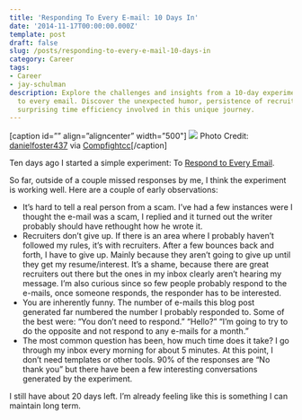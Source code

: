 ```yaml
---
title: 'Responding To Every E-mail: 10 Days In'
date: '2014-11-17T00:00:00.000Z'
template: post
draft: false
slug: /posts/responding-to-every-e-mail-10-days-in
category: Career
tags:
- Career
- jay-schulman
description: Explore the challenges and insights from a 10-day experiment of responding
  to every email. Discover the unexpected humor, persistence of recruiters, and the
  surprising time efficiency involved in this unique journey.
---
```

[caption id=”” align=”aligncenter” width=”500"]
![](__GHOST_URL__/content/images/max/800/0-jmPfMJSyJdA3C-BL.jpg)
Photo Credit: [danielfoster437](https://www.flickr.com/photos/17423713@N03/14911088287/) via [Compfight](http://compfight.com)[cc](https://creativecommons.org/licenses/by-nc-sa/2.0/)[/caption]

Ten days ago I started a simple experiment: To [Respond to Every Email](https://www.jayschulman.com/responding-every-e-mail/).

So far, outside of a couple missed responses by me, I think the experiment is working well. Here are a couple of early observations:

- It’s hard to tell a real person from a scam. I’ve had a few instances were I thought the e-mail was a scam, I replied and it turned out the writer probably should have rethought how he wrote it.
- Recruiters don’t give up. If there is an area where I probably haven’t followed my rules, it’s with recruiters. After a few bounces back and forth, I have to give up. Mainly because they aren’t going to give up until they get my resume/interest. It’s a shame, because there are great recruiters out there but the ones in my inbox clearly aren’t hearing my message. I’m also curious since so few people probably respond to the e-mails, once someone responds, the responder has to be interested.
- You are inherently funny. The number of e-mails this blog post generated far numbered the number I probably responded to. Some of the best were: “You don’t need to respond.” “Hello?” “I’m going to try to do the opposite and not respond to any e-mails for a month.”
- The most common question has been, how much time does it take? I go through my inbox every morning for about 5 minutes. At this point, I don’t need templates or other tools. 90% of the responses are “No thank you” but there have been a few interesting conversations generated by the experiment.

I still have about 20 days left. I’m already feeling like this is something I can maintain long term.